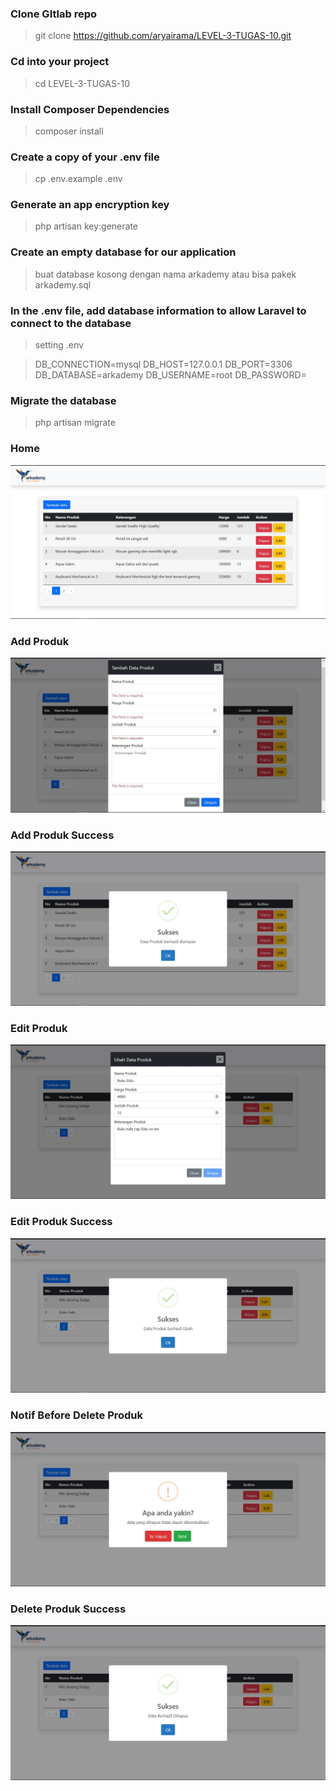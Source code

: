 
### Clone GItlab repo
> git clone https://github.com/aryairama/LEVEL-3-TUGAS-10.git

### Cd into your project
> cd LEVEL-3-TUGAS-10

### Install Composer Dependencies
> composer install

### Create a copy of your .env file
> cp .env.example .env

### Generate an app encryption key
>php artisan key:generate

### Create an empty database for our application
>buat database kosong dengan nama arkademy atau bisa pakek arkademy.sql
>
### In the .env file, add database information to allow Laravel to connect to the database
>setting .env

>DB_CONNECTION=mysql
DB_HOST=127.0.0.1
DB_PORT=3306
DB_DATABASE=arkademy
DB_USERNAME=root
DB_PASSWORD=

### Migrate the database
>php artisan migrate
>

### Home
![img1](https://github.com/aryairama/LEVEL-3-TUGAS-10/blob/main/public/img/home_home.jpg?raw=true)

### Add Produk
![img2](https://github.com/aryairama/LEVEL-3-TUGAS-10/blob/main/public/img/tambah.jpg?raw=true)

### Add Produk Success
![img3](https://github.com/aryairama/LEVEL-3-TUGAS-10/blob/main/public/img/tambah_sukses.jpg?raw=true)

### Edit Produk
![img4](https://github.com/aryairama/LEVEL-3-TUGAS-10/blob/main/public/img/edit.jpg?raw=true)

### Edit Produk Success
![img4](https://github.com/aryairama/LEVEL-3-TUGAS-10/blob/main/public/img/update_sukses.jpg?raw=true)


### Notif Before Delete Produk
![img4](https://github.com/aryairama/LEVEL-3-TUGAS-10/blob/main/public/img/notif%20hapus.jpg?raw=true)

### Delete Produk Success
![img4](https://github.com/aryairama/LEVEL-3-TUGAS-10/blob/main/public/img/hapus_sukses.jpg?raw=true)
